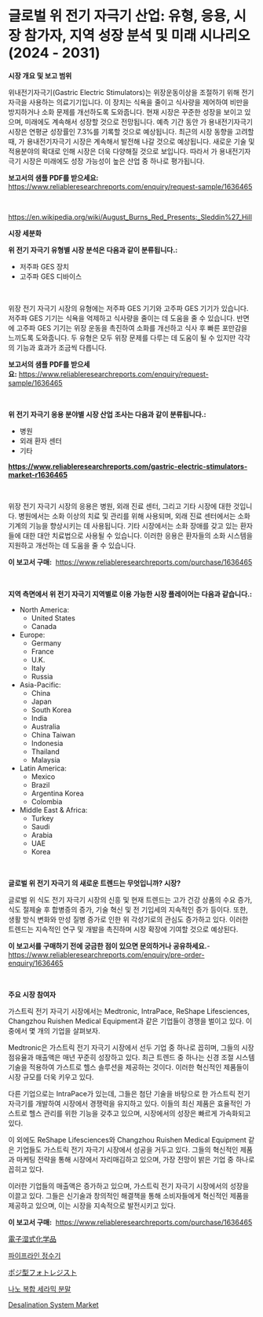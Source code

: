 <p><h1>글로벌 위 전기 자극기 산업: 유형, 응용, 시장 참가자, 지역 성장 분석 및 미래 시나리오 (2024 - 2031)</h1></p><p><strong>시장 개요 및 보고 범위</strong></p>
<p><p>위내전기자극기(Gastric Electric Stimulators)는 위장운동이상을 조절하기 위해 전기자극을 사용하는 의료기기입니다. 이 장치는 식욕을 줄이고 식사량을 제어하여 비만을 방지하거나 소화 문제를 개선하도록 도와줍니다. 현재 시장은 꾸준한 성장을 보이고 있으며, 미래에도 계속해서 성장할 것으로 전망됩니다. 예측 기간 동안 가 용내전기자극기 시장은 연평균 성장률인 7.3%를 기록할 것으로 예상됩니다. 최근의 시장 동향을 고려할 때, 가 용내전기자극기 시장은 계속해서 발전해 나갈 것으로 예상됩니다. 새로운 기술 및 적용분야의 확대로 인해 시장은 더욱 다양해질 것으로 보입니다. 따라서 가 용내전기자극기 시장은 미래에도 성장 가능성이 높은 산업 중 하나로 평가됩니다.</p></p>
<p><strong>보고서의 샘플 PDF를 받으세요:</strong> <a href="https://www.reliableresearchreports.com/enquiry/request-sample/1636465">https://www.reliableresearchreports.com/enquiry/request-sample/1636465</a></p>
<p>&nbsp;</p>
<p><a href="https://en.wikipedia.org/wiki/August_Burns_Red_Presents:_Sleddin%27_Hill">https://en.wikipedia.org/wiki/August_Burns_Red_Presents:_Sleddin%27_Hill</a></p>
<p><strong>시장 세분화</strong></p>
<p><strong>위 전기 자극기 유형별 시장 분석은 다음과 같이 분류됩니다.:</strong></p>
<p><ul><li>저주파 GES 장치</li><li>고주파 GES 디바이스</li></ul></p>
<p>&nbsp;</p>
<p><p>위장 전기 자극기 시장의 유형에는 저주파 GES 기기와 고주파 GES 기기가 있습니다. 저주파 GES 기기는 식욕을 억제하고 식사량을 줄이는 데 도움을 줄 수 있습니다. 반면에 고주파 GES 기기는 위장 운동을 촉진하여 소화를 개선하고 식사 후 빠른 포만감을 느끼도록 도와줍니다. 두 유형은 모두 위장 문제를 다루는 데 도움이 될 수 있지만 각각의 기능과 효과가 조금씩 다릅니다.</p></p>
<p><strong>보고서의 샘플 PDF를 받으세요:</strong>&nbsp;<a href="https://www.reliableresearchreports.com/enquiry/request-sample/1636465">https://www.reliableresearchreports.com/enquiry/request-sample/1636465</a></p>
<p>&nbsp;</p>
<p><strong> 위 전기 자극기 응용 분야별 시장 산업 조사는 다음과 같이 분류됩니다.:</strong></p>
<p><ul><li>병원</li><li>외래 환자 센터</li><li>기타</li></ul></p>
<p><strong><a href="https://www.reliableresearchreports.com/gastric-electric-stimulators-market-r1636465">https://www.reliableresearchreports.com/gastric-electric-stimulators-market-r1636465</a></strong></p>
<p>&nbsp;</p>
<p><p>위장 전기 자극기 시장의 응용은 병원, 외래 진료 센터, 그리고 기타 시장에 대한 것입니다. 병원에서는 소화 이상의 치료 및 관리를 위해 사용되며, 외래 진료 센터에서는 소화 기계의 기능을 향상시키는 데 사용됩니다. 기타 시장에서는 소화 장애를 갖고 있는 환자들에 대한 대안 치료법으로 사용될 수 있습니다. 이러한 응용은 환자들의 소화 시스템을 지원하고 개선하는 데 도움을 줄 수 있습니다.</p></p>
<p><strong>이 보고서 구매:</strong>&nbsp; <a href="https://www.reliableresearchreports.com/purchase/1636465">https://www.reliableresearchreports.com/purchase/1636465</a></p>
<p>&nbsp;</p>
<p><strong>지역 측면에서 위 전기 자극기 지역별로 이용 가능한 시장 플레이어는 다음과 같습니다.:</strong></p>
<p><ul>
    <li>
        North America:
        <ul>
            <li>United States</li>
            <li>Canada</li>
        </ul>
    </li>
    <li>
        Europe:
        <ul>
            <li>Germany</li>
            <li>France</li>
            <li>U.K.</li>
            <li>Italy</li>
            <li>Russia</li>
        </ul>
    </li>
    <li>
        Asia-Pacific:
        <ul>
            <li>China</li>
            <li>Japan</li>
            <li>South Korea</li>
            <li>India</li>
            <li>Australia</li>
            <li>China Taiwan</li>
            <li>Indonesia</li>
            <li>Thailand</li>
            <li>Malaysia</li>
        </ul>
    </li>
    <li>
        Latin America:
        <ul>
            <li>Mexico</li>
            <li>Brazil</li>
            <li>Argentina Korea</li>
            <li>Colombia</li>
        </ul>
    </li>
    <li>
        Middle East & Africa:
        <ul>
            <li>Turkey</li>
            <li>Saudi</li>
            <li>Arabia</li>
            <li>UAE</li>
            <li>Korea</li>
        </ul>
    </li>
    </ul></p>
<p>&nbsp;</p>
<p><strong>글로벌 위 전기 자극기 의 새로운 트렌드는 무엇입니까? 시장?</strong></p>
<p><p>글로벌 위 식도 전기 자극기 시장의 신흥 및 현재 트렌드는 고가 건강 상품의 수요 증가, 식도 절제술 후 합병증의 증가, 기술 혁신 및 전 기입세의 지속적인 증가 등이다. 또한, 생활 방식 변화와 만성 질병 증가로 인한 위 각성기로의 관심도 증가하고 있다. 이러한 트렌드는 지속적인 연구 및 개발을 촉진하며 시장 확장에 기여할 것으로 예상된다.</p></p>
<p><strong>이 보고서를 구매하기 전에 궁금한 점이 있으면 문의하거나 공유하세요.</strong>- <a href="https://www.reliableresearchreports.com/enquiry/pre-order-enquiry/1636465">https://www.reliableresearchreports.com/enquiry/pre-order-enquiry/1636465</a></p>
<p>&nbsp;</p>
<p><strong>주요 시장 참여자</strong></p>
<p><p>가스트릭 전기 자극기 시장에서는 Medtronic, IntraPace, ReShape Lifesciences, Changzhou Ruishen Medical Equipment과 같은 기업들이 경쟁을 벌이고 있다. 이 중에서 몇 개의 기업을 살펴보자.</p><p>Medtronic은 가스트릭 전기 자극기 시장에서 선두 기업 중 하나로 꼽히며, 그들의 시장 점유율과 매출액은 매년 꾸준히 성장하고 있다. 최근 트렌드 중 하나는 신경 조절 시스템 기술을 적용하여 가스트로 헬스 솔루션을 제공하는 것이다. 이러한 혁신적인 제품들이 시장 규모를 더욱 키우고 있다.</p><p>다른 기업으로는 IntraPace가 있는데, 그들은 첨단 기술을 바탕으로 한 가스트릭 전기 자극기를 개발하여 시장에서 경쟁력을 유지하고 있다. 이들의 최신 제품은 효율적인 가스트로 헬스 관리를 위한 기능을 갖추고 있으며, 시장에서의 성장은 빠르게 가속화되고 있다.</p><p>이 외에도 ReShape Lifesciences와 Changzhou Ruishen Medical Equipment 같은 기업들도 가스트릭 전기 자극기 시장에서 성공을 거두고 있다. 그들의 혁신적인 제품과 마케팅 전략을 통해 시장에서 자리매김하고 있으며, 가장 전망이 밝은 기업 중 하나로 꼽히고 있다.</p><p>이러한 기업들의 매출액은 증가하고 있으며, 가스트릭 전기 자극기 시장에서의 성장을 이끌고 있다. 그들은 신기술과 창의적인 해결책을 통해 소비자들에게 혁신적인 제품을 제공하고 있으며, 이는 시장을 지속적으로 발전시키고 있다.</p></p>
<p><strong>이 보고서 구매:</strong>&nbsp;&nbsp;<a href="https://www.reliableresearchreports.com/purchase/1636465">https://www.reliableresearchreports.com/purchase/1636465</a></p>
<p><p><a href="https://medium.com/@brianayatt2023/%E9%9B%BB%E5%AD%90%E7%94%A8%E3%82%A6%E3%82%A7%E3%83%83%E3%83%88%E5%8C%96%E5%AD%A6%E5%93%81%E3%81%AE%E5%B8%82%E5%A0%B4%E8%A6%8F%E6%A8%A1-%E3%82%B7%E3%82%A7%E3%82%A2-%E3%83%88%E3%83%AC%E3%83%B3%E3%83%89%E5%88%86%E6%9E%90%E3%83%AC%E3%83%9D%E3%83%BC%E3%83%88-%E6%9C%80%E7%B5%82%E7%94%A8%E9%80%94-%E5%8D%8A%E5%B0%8E%E4%BD%93-%E3%82%B7%E3%83%AA%E3%82%B3%E3%83%B3-ic%E3%83%97%E3%83%AD%E3%82%BB%E3%82%B9-%E5%8E%9F%E6%96%99%E5%88%A5-2031%E5%B9%B4%E3%81%BE%E3%81%A7%E3%81%AE%E4%BA%88%E6%B8%AC-4132787bc8af">電子湿式化学品</a></p><p><a href="https://medium.com/@pixmac28_49269/%ED%8C%8C%EC%9D%B4%ED%94%84%EB%9D%BC%EC%9D%B8-%EC%A0%95%EC%88%98%EA%B8%B0-%EC%8B%9C%EC%9E%A5-%EA%B7%9C%EB%AA%A8-%EC%A0%90%EC%9C%A0%EC%9C%A8-%EB%B0%8F-%ED%8A%B8%EB%A0%8C%EB%93%9C-%EB%B6%84%EC%84%9D-%EB%B3%B4%EA%B3%A0%EC%84%9C-%EC%A0%9C%ED%92%88%EB%B3%84-%EC%9D%BC%EB%B0%98-%ED%8C%8C%EC%9D%B4%ED%94%84%EB%9D%BC%EC%9D%B8-%EC%A0%95%EC%88%98%EA%B8%B0-%EB%8B%A4%EA%B8%B0%EB%8A%A5-%ED%8C%8C%EC%9D%B4%ED%94%84%EB%9D%BC%EC%9D%B8-%EC%A0%95%EC%88%98%EA%B8%B0-%EB%AF%B8%EB%84%A4%EB%9E%84%EB%9D%BC%EC%9D%B4%EC%A6%88%EB%93%9C-%ED%8C%8C%EC%9D%B4%ED%94%84%EB%9D%BC%EC%9D%B8-%EC%A0%95%EC%88%98%EA%B8%B0-%EA%B8%B0%ED%83%80-%EB%B0%8F-%EC%84%B8%EA%B7%B8%EB%A8%BC%ED%8A%B8-e8287243deb5">파이프라인 정수기</a></p><p><a href="https://medium.com/@brianayatt2023/%E3%83%9D%E3%82%B8%E3%83%86%E3%82%A3%E3%83%96%E3%83%95%E3%82%A9%E3%83%88%E3%83%AC%E3%82%B8%E3%82%B9%E3%83%88%E5%B8%82%E5%A0%B4%E3%81%AE%E8%A6%8F%E6%A8%A1-%E3%82%B7%E3%82%A7%E3%82%A2-%E3%83%88%E3%83%AC%E3%83%B3%E3%83%89%E5%88%86%E6%9E%90%E3%83%AC%E3%83%9D%E3%83%BC%E3%83%88-%E8%A3%BD%E5%93%81-mu-mu-m-mu-mu-m-mu-mu-m-mu-mu-m-%E3%81%AB%E3%82%88%E3%82%8B%E3%82%BB%E3%82%B0%E3%83%A1%E3%83%B3%E3%83%88%E4%BA%88%E6%B8%AC-2024%E5%B9%B4%E3%81%8B%E3%82%892031%E5%B9%B4%E3%81%BE-5b26eb646b39">ポジ型フォトレジスト</a></p><p><a href="https://medium.com/@pixmac28_49269/%EB%82%98%EB%85%B8%EB%B3%B5%ED%95%A9-%EC%84%B8%EB%9D%BC%EB%AF%B9-%EB%B6%84%EB%A7%90-%EC%82%B0%EC%97%85-%EB%B6%84%EC%84%9D-%EB%B3%B4%EA%B3%A0%EC%84%9C-%EC%9D%91%EC%9A%A9-%EB%B6%84%EC%95%BC-%EC%A7%80%EC%97%AD-%EA%B2%BD%EC%9F%81-%EC%A0%84%EB%9E%B5%EB%B3%84-%EC%8B%9C%EC%9E%A5-%EA%B7%9C%EB%AA%A8-%EC%A0%90%EC%9C%A0%EC%9C%A8-%ED%8A%B8%EB%A0%8C%EB%93%9C-2024-2031-e4432dd5e6cf">나노 복합 세라믹 분말</a></p><p><a href="https://www.linkedin.com/pulse/desalination-system-market-size-cagr-trends-2024-2030-ersatzist-js0uc">Desalination System Market</a></p></p>